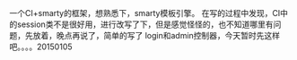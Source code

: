 一个CI+smarty的框架，想熟悉下，smarty模板引擎。
在写的过程中发现，CI中的session类不是很好用，进行改写了下，但是感觉怪怪的，也不知道哪里有问题，先放着，晚点再说了，简单的写了 login和admin控制器，今天暂时先这样吧。。。。20150105
